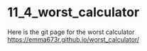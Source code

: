 # 11_4_worst_calculator

Here is the git page for the worst calculator
https://emma673r.github.io/worst_calculator/
